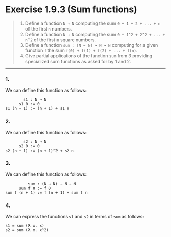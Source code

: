 # Exercise 1.9.3 (Sum functions)

> 1. Define a function `N → N` computing the sum `0 + 1 + 2 + ... + n` of the first `n` numbers.
> 2. Define a function `N → N` computing the sum `0 + 1^2 + 2^2 + ... + n^2` of the first `n` square numbers.
> 3. Define a function `sum : (N → N) → N → N` computing for a given function `f` the sum `f(0) + f(1) + f(2) + ... + f(n)`.
> 4. Give partial applications of the function `sum` from 3 providing specialized sum functions as asked for by 1 and 2.

---

### 1.

We can define this function as follows:
```text
        s1 : N → N
      s1 0 := 0
s1 (n + 1) := (n + 1) + s1 n
```

### 2.

We can define this function as follows:
```text
        s2 : N → N
      s2 0 := 0
s2 (n + 1) := (n + 1)^2 + s2 n
```

### 3.
We can define this function as follows:
```text
          sum : (N → N) → N → N
      sum f 0 := f 0
sum f (n + 1) := f (n + 1) + sum f n
```

### 4.

We can express the functions `s1` and `s2` in terms of `sum` as follows:
```text
s1 = sum (λ x. x)
s2 = sum (λ x. x^2)
```
